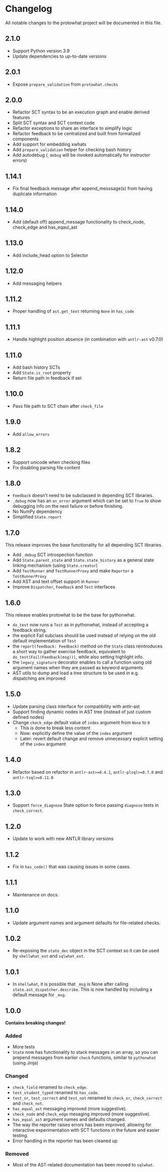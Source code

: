 # Changelog

All notable changes to the protowhat project will be documented in this file.

## 2.1.0

- Support Python version 3.9
- Update dependencies to up-to-date versions

## 2.0.1

- Expose `prepare_validation` from `protowhat.checks`

## 2.0.0

- Refactor SCT syntax to be an execution graph and enable derived features
- Split SCT syntax and SCT context code
- Refactor exceptions to share an interface to simplify logic
- Refactor feedback to be centralized and built from formalized components
- Add support for embedding xwhats
- Add `prepare_validation` helper for checking bash history
- Add autodebug (`_debug` will be invoked automatically for instructor errors)

## 1.14.1

- Fix final feedback message after append_messsage(s) from having duplicate information

## 1.14.0

- Add (default off) append_message functionality to check_node, check_edge and has_eqaul_ast

## 1.13.0

- Add include_head option to Selector

## 1.12.0

- Add messaging helpers

## 1.11.2

- Proper handling of `ast.get_text` returning `None` in `has_code`

## 1.11.1

- Handle highlight position absence (in combination with `antlr-ast` v0.7.0)

## 1.11.0

- Add bash history SCTs
- Add `State.is_root` property
- Return file path in feedback if set

## 1.10.0

- Pass file path to SCT chain after `check_file`

## 1.9.0

- Add `allow_errors`

## 1.8.2

- Support unicode when checking files
- Fix disabling parsing file content

## 1.8.0

- `Feedback` doesn't need to be subclassed in depending SCT libraries.
- `_debug` now has an `on_error` argument which can be set to `True` to show debugging info
on the next failure or before finishing.
- No NumPy dependency
- Simplified `State.report`

## 1.7.0

This release improves the base functionality for all depending SCT libraries.

- Add `_debug` SCT introspection function
- Add `State.parent_state` and `State.state_history` as a general state linking mechanism (using `State.creator`)
- Add `TestRunner` and `TestRunnerProxy` and make `Reporter` a `TestRunnerProxy`
- Add AST and text offset support in `Runner`
- Improve `Dispatcher`, `Feedback` and `Test` interfaces

## 1.6.0

This release enables protowhat to be the base for pythonwhat.

- `do_test` now runs a `Test` as in pythonwhat, instead of accepting a feedback string.
- the explicit Fail subclass should be used instead of relying on the old default implementation of `Test`
- the `report(feedback: Feedback)` method on the `State` class reintroduces a short way to gather exercise feedback,
  equivalent to `do_test(Fail(Feedback(msg)))`, while also setting highlight info.
- the `legacy_signature` decorator enables to call a function using old argument names
  when they are passed as keyword arguments
- AST utils to dump and load a tree structure to be used in e.g. dispatching are improved

## 1.5.0

- Update parsing class interface for compatibility with antlr-ast
- Support finding dynamic nodes in AST tree (instead of just custom defined nodes)
- Change `ckeck_edge` default value of `index` argument from `None` to `0`
  - This is done to break less content
  - Now: explicitly define the value of the `index` argument
  - Later: revert default change and remove unnecessary explicit setting of the `index` argument

## 1.4.0

- Refactor based on refactor in `antlr-ast>=0.4.1`, `antlr-plsql>=0.7.0` and `antlr-tsql>=0.11.0`

## 1.3.0

- Support `force_diagnose` State option to force passing `diagnose` tests in `check_correct`.

## 1.2.0

- Update to work with new ANTLR library versions

## 1.1.2

- Fix in `has_code()` that was causing issues in some cases.

## 1.1.1

- Maintenance on docs.

## 1.1.0

- Update argument names and argument defaults for file-related checks.

## 1.0.2

- Re-exposing the `state_dec` object in the SCT context so it can be used by `shellwhat_ext` and `sqlwhat_ext`.

## 1.0.1

- In `shellwhat`, it is possible that `_msg` is None after calling `state.ast_dispatcher.describe`. This is now handled by including a default message for `_msg`.

## 1.0.0

**Contains breaking changes!**

### Added

- More tests
- `State` now has functionality to stack messages in an array, so you can prepend messages from earlier `check` functions, similar to `pythonwhat` (using Jinja)

### Changed

- `check_field` renamed to `check_edge`.
- `test_student_typed` renamed to `has_code`.
- `test_or`, `test_correct` and `test_not` renamed to `check_or`, `check_correct` and `check_not`.
- `has_equal_ast` messaging improved (more suggestive).
- `check_node` and `check_edge` mesaging improved (more suggestive).
- `has_equal_ast` argument names and defaults changed.
- The way the reporter raises errors has been improved, allowing for interactive experimentation with SCT functions in the future and easier testing.
- Error handling in the reporter has been cleaned up

### Removed

- Most of the AST-related documentation has been moved to `sqlwhat`.


